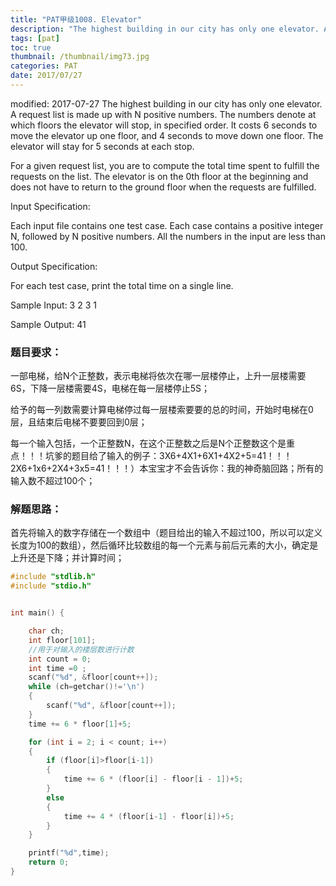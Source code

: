 ```yaml
---
title: "PAT甲级1008. Elevator"
description: "The highest building in our city has only one elevator. A request list is made up with N positive numbers. "
tags: [pat]
toc: true
thumbnail: /thumbnail/img73.jpg
categories: PAT
date: 2017/07/27
---
```


modified: 2017-07-27
The highest building in our city has only one elevator. A request list is made up with N positive numbers. The numbers denote at which floors the elevator will stop, in specified order. It costs 6 seconds to move the elevator up one floor, and 4 seconds to move down one floor. The elevator will stay for 5 seconds at each stop.
<!--more-->
For a given request list, you are to compute the total time spent to fulfill the requests on the list. The elevator is on the 0th floor at the beginning and does not have to return to the ground floor when the requests are fulfilled.

Input Specification:

Each input file contains one test case. Each case contains a positive integer N, followed by N positive numbers. All the numbers in the input are less than 100.

Output Specification:

For each test case, print the total time on a single line.

Sample Input:
3 2 3 1

Sample Output:
41

### 题目要求：

一部电梯，给N个正整数，表示电梯将依次在哪一层楼停止，上升一层楼需要6S，下降一层楼需要4S，电梯在每一层楼停止5S；

给予的每一列数需要计算电梯停过每一层楼索要要的总的时间，开始时电梯在0层，且结束后电梯不要要回到0层；

每一个输入包括，一个正整数N，在这个正整数之后是N个正整数这个是重点！！！坑爹的题目给了输入的例子：3X6+4X1+6X1+4X2+5=41！！！2X6+1x6+2X4+3x5=41！！！）</font>本宝宝才不会告诉你：我的神奇脑回路；所有的输入数不超过100个；

### 解题思路：

首先将输入的数字存储在一个数组中（题目给出的输入不超过100，所以可以定义长度为100的数组），然后循环比较数组的每一个元素与前后元素的大小，确定是上升还是下降；并计算时间；


```c
#include "stdlib.h"
#include "stdio.h"


int main() {

	char ch;
	int floor[101];
	//用于对输入的楼层数进行计数
	int count = 0;
	int time =0 ;
	scanf("%d", &floor[count++]);
	while (ch=getchar()!='\n')
	{
		scanf("%d", &floor[count++]);
	}
	time += 6 * floor[1]+5;

	for (int i = 2; i < count; i++)
	{
		if (floor[i]>floor[i-1])
		{
			time += 6 * (floor[i] - floor[i - 1])+5;
		}
		else
		{
			time += 4 * (floor[i-1] - floor[i])+5;
		}
	}

	printf("%d",time);
	return 0;
}

```